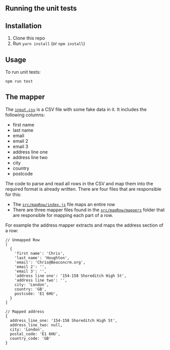 ## Running the unit tests
## Installation

1. Clone this repo
2. Run `yarn install` (or `npm install`)

## Usage

To run unit tests:

```
npm run test
```

## The mapper

The [`input.csv`](./input.csv) is a CSV file with some fake data in it. It includes the following columns:

* first name
* last name
* email
* email 2
* email 3
* address line one
* address line two
* city 
* country
* postcode

The code to parse and read all rows in the CSV and map them into the required format is already written. There are four files that are responsible for this:

* The [`src/mapRow/index.js`](./src/mapRow/index.ts) file maps an entire row
* There are three mapper files found in the [`src/mapRow/mappers`](./src/mapRow/mappers) folder that are responsible for mapping each part of a row.

For example the address mapper extracts and maps the address section of a row:

```
// Unmapped Row
[
  {
    'first name': 'Chris',
    'last name': 'Houghton',
    'email': 'Chris@Beaconcrm.org',
    'email 2': '',
    'email 3': '',
    'address line one': '154-158 Shoreditch High St',
    'address line two': '',
    city: 'London',
    country: 'GB',
    postcode: 'E1 6HU',
  }
]

// Mapped address
{
  address_line_one: '154-158 Shoreditch High St',
  address_line_two: null,
  city: 'London',
  postal_code: 'E1 6HU',
  country_code: 'GB'
}
```
